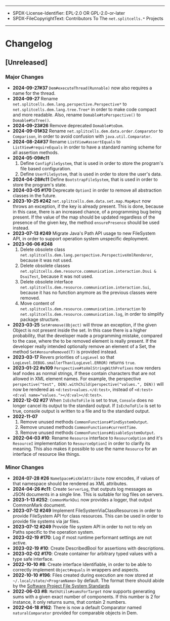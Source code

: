 ----
* SPDX-License-Identifier: EPL-2.0 OR GPL-2.0-or-later
* SPDX-FileCopyrightText: Contributors To The `net.splitcells.*` Projects
----
# Changelog
## [Unreleased]
### Major Changes
* **2024-09-27\#37** `Dem#executeThread(Runnable)` now also requires a name for the thread.
* **2024-09-27** Rename `net.splitcells.dem.lang.perspective.Perspective*`
  to `net.splitcells.dem.lang.tree.Tree*` in order to make code compact and more readable.
  Also, rename `Domable#toPerspective()` to `Domable#toTree()`.
* **2024-09-23\#26** Remove deprecated `Domable#toDom`.
* **2024-09-01\#32** Rename `net.splitcells.dem.data.order.Comparator` to `Comparison`,
  in order to avoid confusion with `java.util.Comparator`.
* **2024-08-24\#37** Rename `ListView#assertEquals` to `ListView#requireEquals` in order
  to have a standard naming scheme for all assertion methods.
* **2024-05-09\#c11**
  1. Define `ConfigFileSystem`, that is used in order to store the program's file based configuration.
  2. Define `UserFileSystem`, that is used in order to store the user's data.
* **2024-04-28\#c11** Define `BootstrapFileSystem`, that is used in order to store the program's state.
* **2024-03-05 \#170** Deprecate `OptionI` in order to remove all abstraction classes in the future.
* **2023-10-25 \#242** `net.splitcells.dem.data.set.map.Map#put` now throws an exception,
    if the key is already present.
    This is done, because in this case, there is an increased chance, of a programming bug being present.
    If the value of the map should be updated regardless of the presence of the given key,
    the method `ensurePresence` should be used instead.
* **2023-07-13 \#249** Migrate Java's Path API usage to new FileSystem API,
  in order to support operation system unspecific deployment.
* **2023-06-06 \#248**
  1. Delete obsolete class `net.splitcells.dem.lang.perspective.PerspectiveXmlRenderer`,
     because it was not used.
  2. Delete obsolete classes `net.splitcells.dem.resource.communication.interaction.Dsui & DsuiTest`,
     because it was not used.
  3. Delete obsolete interface `net.splitcells.dem.resource.communication.interaction.Sui`,
     because it has no function anymore as the previous classes were removed.
  4. Move content of `net.splitcells.dem.resource.communication.interaction` to
     `net.splitcells.dem.resource.communication.log`,
     in order to simplify package structure.
* **2023-03-25** `Set#remove(Object)` will throw an exception,
  if the given Object is not present inside the set.
  In this case there is a higher probability, that the developer made a programming mistake,
  compared to the case, where the to be removed element is really present.
  If the developer really intended optionally remove an element of a Set,
  the method `Set#ensureRemoved(T)` is provided instead.
* **2023-03-17** Revers priorities of `LogLevel` so that `LogLevel.DEBUG.smallerThan(LogLevel.ERROR)` returns `true`. 
* **2023-01-22 \#s109** `Perspective#toXmlStringWithPrefixes` now renders leaf nodes as normal strings,
  if these contain characters that are not allowed in XML element names.
  For example, the perspective `perspective("test", DEN).withChild(perspective("values.", DEN))` will now be rendered as `<d:test>values.</d:test>`,
  instead of `<d:test><d:val name="values."></d:val></d:test>`.
* **2022-12-02 \#27** When `IsEchoToFile` is set to true,
  `Console` does no longer cancel its output to the standard output.
  If `IsEchoToFile` is set to true, console output is written to a file and to the standard output.
* **2022-11-07**
   1. Remove unused methods `CommonFunctions#findSystemOutput`.
   2. Remove unused methods `CommonFunctions#currentTime`.
   3. Remove unused methods `CommonFunctions#disableSystemOutput`.
* **2022-04-03** **\#10**: Rename `Resource` interface to `ResourceOption` and it's `ResourceI`
     implementation to `ResourceOptionI` in order to clarify its meaning.
     This also makes it possible to use the name `Resource` for an interface
     of resource like things.
### Minor Changes
* **2024-07-28 \#26** `NameSpace#isXmlAttribute` now encodes, if values of that namespace should be rendered as XML attributes.
* **2024-04-26 \#c11**: Create `ServerLog`, that outputs log messages as JSON documents in a single line.
  This is suitable for log files on servers.
* **2023-1-13 \#252**: `CommonMarkDui` now provides a logger, that output CommonMark document.
* **2023-07-12 \#249** Implement FileSystemViaClassResources in order to provide FileSystem API for class resources.
  This can be used in order to provide file systems via jar files.
* **2023-07-12 \#249** Provide file system API in order to not to rely on Paths specific to the operation system.
* **2023-02-19** **\#170**: Log if most runtime performant settings are not active.
* **2023-02-19** **\#10**: Create DescribedBool for assertions with descriptions.
* **2023-02-02** **\#170**: Create container for arbitrary typed values with a type safe interface.
* **2022-10-10** **\#8**: Create interface Identifiable, in order to be able to correctly implement `Object#equals` in wrappers and aspects.
* **2022-10-10** **\#196**: Files created during execution are now stored at `~/.local/state/<ProgramName>` by default.
  The format there should abide by the [Software Project File System Standards](https://splitcells.net/net/splitcells/network/guidelines/filesystem.html)
* **2022-06-03** **\#8**: `MathUtils#sumsForTarget` now supports generating sums with a given exact number of components.
  If this number is 2 for instance, it only returns sums, that contain 2 numbers.
* **2022-04-18** **\#162**: There is now a default Comparator named `naturalComparator` provided for comparable objects in Dem.